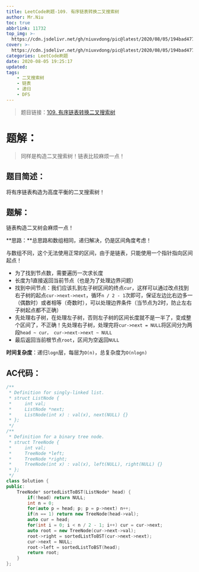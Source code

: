 ```yaml
---
title: LeetCode刷题-109. 有序链表转换二叉搜索树
author: Mr.Niu
toc: true
abbrlink: 11732
top_img: >-
  https://cdn.jsdelivr.net/gh/niuxvdong/pic@latest/2020/08/05/194bad4776d7dd2f04978342a28a66d3.png
cover: >-
  https://cdn.jsdelivr.net/gh/niuxvdong/pic@latest/2020/08/05/194bad4776d7dd2f04978342a28a66d3.png
categories: LeetCode刷题
date: 2020-08-05 19:25:17
updated:
tags:
	- 二叉搜索树
	- 链表
	- 递归
	- DFS
---
```








> 题目链接：[109. 有序链表转换二叉搜索树]( https://leetcode-cn.com/problems/convert-sorted-list-to-binary-search-tree/)



# 题解：



> 同样是构造二叉搜索树！链表比较麻烦一点！



## 题目简述：

将有序链表构造为高度平衡的二叉搜索树！

## 题解：

链表构造二叉树会麻烦一点！

**思路：**总思路和数组相同，递归解决，仍是区间角度考虑！

与数组不同，这个无法使用正常的区间，由于是链表，只能使用一个指针指向区间起点！

- 为了找到节点数，需要遍历一次求长度
- 长度为1直接返回当前节点（也是为了处理边界问题）
- 找到中间节点：我们应该扎到左子树区间的终点`cur`，这样可以通过改点找到右子树的起点`cur->next->next`，循环`n / 2 - 1`次即可，保证左边比右边多一（偶数时）或者相等（奇数时），可以处理边界条件（当节点为2时，防止左右子树起点都不正确）
- 先处理右子树，在处理左子树，否则左子树的区间长度就不是一半了，变成整个区间了，不正确！先处理右子树，处理完将`cur->next = NULL`将区间分为两段`head ~ cur， cur->next->next ~ NULL`
- 最后返回当前根节点`root`，区间为空返回`NULL`



**时间复杂度**：递归`logn`层，每层为`O(n)`，总复杂度为`O(nlogn)`

## AC代码：



```c++
/**
 * Definition for singly-linked list.
 * struct ListNode {
 *     int val;
 *     ListNode *next;
 *     ListNode(int x) : val(x), next(NULL) {}
 * };
 */
/**
 * Definition for a binary tree node.
 * struct TreeNode {
 *     int val;
 *     TreeNode *left;
 *     TreeNode *right;
 *     TreeNode(int x) : val(x), left(NULL), right(NULL) {}
 * };
 */
class Solution {
public:
    TreeNode* sortedListToBST(ListNode* head) {
        if(!head) return NULL;
        int n = 0;
        for(auto p = head; p; p = p->next) n++;
        if(n == 1) return new TreeNode(head->val);
        auto cur = head;
        for(int i = 0; i < n / 2 - 1; i++) cur = cur->next;
        auto root = new TreeNode(cur->next->val);
        root->right = sortedListToBST(cur->next->next);
        cur->next = NULL;
        root->left = sortedListToBST(head);
        return root;
    }
};
```



